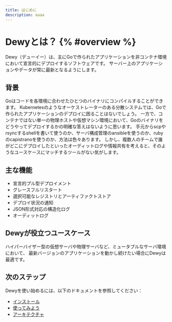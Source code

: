 ```yaml
---
title: はじめに
description: aaaa
---
```


# Dewyとは？ {% #overview %}

Dewy（デューイー）は、主にGoで作られたアプリケーションを非コンテナ環境において宣言的にデプロイするソフトウェアです。
サーバー上のアプリケーションやデータが常に最新となるようにします。

## 背景

Goはコードを各環境に合わせたひとつのバイナリにコンパイルすることができます。 Kubernetesのようなオーケストレーターのある分散システムでは、Goで作られたアプリケーションのデプロイに困ることはないでしょう。 一方で、コンテナではない単一の物理ホストや仮想マシン環境において、Goのバイナリをどうやってデプロイするかの明確な答えはないように思います。 手元からscpやrsyncするshellを書いて使うのか、サーバ構成管理のansibleを使うのか、rubyのcapistranoを使うのか、方法は色々あります。 しかし、複数人のチームで誰がどこにデプロイしたといったオーディットログや情報共有を考えると、そのようなユースケースにマッチするツールがない気がします。

## 主な機能

- 宣言的プル型デプロイメント
- グレースフルリスタート
- 選択可能なレジストリとアーティファクトストア
- デプロイ状況の通知
- JSON形式対応の構造化ログ
- オーディットログ

## Dewyが役立つユースケース

ハイパーバイザー型の仮想サーバや物理サーバなど、ミュータブルなサーバ環境において、
最新バージョンのアプリケーションを動かし続けたい場合にDewyは最適です。

## 次のステップ

Dewyを使い始めるには、以下のドキュメントを参照してください：

- [インストール](../installation/)
- [使ってみよう](../getting-started/)
- [アーキテクチャ](../architecture/)
